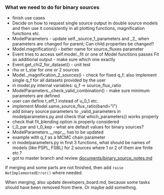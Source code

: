### What we need to do for binary sources

* finish use cases
* Decide on how to request single source output in double source models and then use it consistently in all plotting functions, magnification functions etc.
* ModelParameters - update self.\_source\_1\_parameters and \_2\_ when parameters are changed for parent; Can child properties be changed?
* Model.magnification() - better name for source\_fluxes parameter
* Event tries to access self.model.\_fit or one of Model functions passes Fit as additional output - make sure which one exactly
* Event.get\_chi2\_for\_dataset() - unit test
* rho or t\_star for one or 2 sources
* Model.\_magnification\_2\_sources() - check for fixed q\_f; also implement single q\_f for all datasets provided by the user
* in model.py internal variables: q\_f -> source\_flux\_ratio
* ModelParameters.\_check\_valid\_combination() - make sure minimum parameters are defined
* user can define t\_eff\_1 instead of u\_0\_1 etc.
* implement Model.same\_source\_flux\_ratio(band="I")
* add binary source parameters to \_valid\_parameters in modelparameters.py and check that which\_parameters() works properly
* check that fit\_blending option is properly considered
* t\_0\_par and t\_0\_kep - what are default values for binary sources?
* ModelParameters.\_\_repr\_\_ has to be updated
* example with q\_f as a MCMC chain parameter
* in modelparameters.py in first 3 functions, what should be names of models (like PSPL, FSBL) for 2 sources where 1 or 2 of them are finite etc.?
* got to master branch and review [documents/binary_source_notes.md](https://github.com/rpoleski/MulensModel/blob/master/documents/binary_source_notes.md)

If merging and some parts are not finished, then add ```raise NotImplementedError()``` where needed.

When merging, also update developers_board.md, because some tasks should have been removed from there. Or maybe add something.

